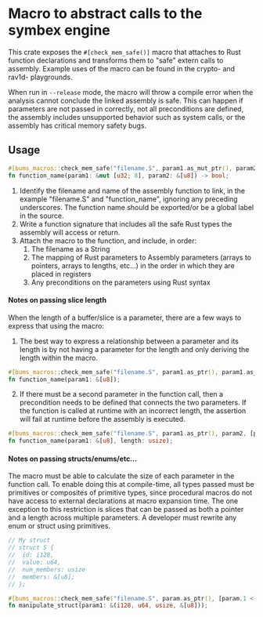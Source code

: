 # Macro to abstract calls to the symbex engine

This crate exposes the ```#[check_mem_safe()]``` macro that attaches to Rust function declarations and transforms them to "safe" extern calls to assembly.
Example uses of the macro can be found in the crypto- and rav1d- playgrounds.

When run in ```--release``` mode, the macro will throw a compile error when the analysis cannot conclude the linked assembly is safe.
This can happen if parameters are not passed in correctly, not all preconditions are defined, the assembly includes unsupported behavior such as system calls, or the assembly has critical memory safety bugs.


## Usage

```rust
#[bums_macros::check_mem_safe("filename.S", param1.as_mut_ptr(), param2.as_ptr(), [param1.len() > param2.len()])]
fn function_name(param1: &mut [u32; 8], param2: &[u8]) -> bool;
```

1. Identify the filename and name of the assembly function to link, in the example "filename.S" and "function_name", ignoring any preceding underscores. The function name should be exported/or be a global label in the source.
2. Write a function signature that includes all the safe Rust types the assembly will access or return.
3. Attach the macro to the function, and include, in order:
     1. The filename as a String
     2. The mapping of Rust parameters to Assembly parameters (arrays to pointers, arrays to lengths, etc...) in the order in which they are placed in registers
     3. Any preconditions on the parameters using Rust syntax


#### Notes on passing slice length
When the length of a buffer/slice is a parameter, there are a few ways to express that using the macro:

1. The best way to express a relationship between a parameter and its length is by not having a parameter for the length and only deriving the length within the macro.
```rust
#[bums_macros::check_mem_safe("filename.S", param1.as_ptr(), param1.as_len())]
fn function_name(param1: &[u8]);
```

2. If there must be a second parameter in the function call, then a precondition needs to be defined that connects the two parameters. If the function is called at runtime with an incorrect length, the assertion will fail at runtime before the assembly is executed.
```rust
#[bums_macros::check_mem_safe("filename.S", param1.as_ptr(), param2, [param2 == param1.len())]
fn function_name(param1: &[u8], length: usize);
```


#### Notes on passing structs/enums/etc...
The macro must be able to calculate the size of each parameter in the function call. To enable doing this at compile-time, all types passed must be primitives or composites of primitive types, since procedural macros do not have access to external declarations at macro expansion time. The one exception to this restriction is slices that can be passed as both a pointer and a length across multiple parameters. A developer must rewrite any enum or struct using primitives.
```rust
// My struct
// struct S {
//  id: i128,
//  value: u64,
//  num_members: usize
//  members: &[u8];
// };

#[bums_macros::check_mem_safe("filename.S", param.as_ptr(), [param.1 < 20, param.2 == param3.len())]
fn manipulate_struct(param1: &(i128, u64, usize, &[u8]));

```

